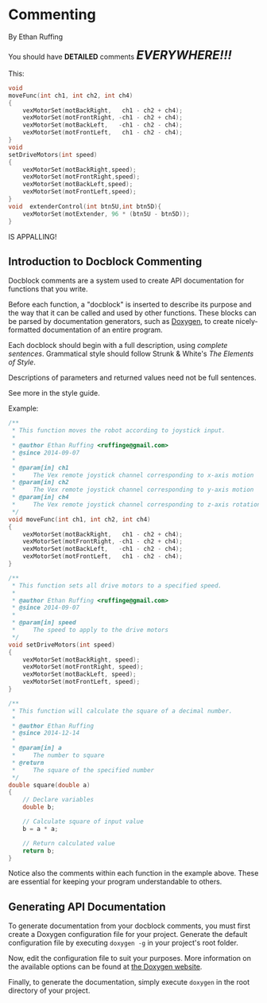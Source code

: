 Commenting
==========
By Ethan Ruffing

You should have **DETAILED** comments <font size="5">***EVERYWHERE!!!***</font>

This:
```c
void
moveFunc(int ch1, int ch2, int ch4)
{
	vexMotorSet(motBackRight,   ch1 - ch2 + ch4);
	vexMotorSet(motFrontRight, -ch1 - ch2 + ch4);
	vexMotorSet(motBackLeft,   -ch1 - ch2 - ch4);
	vexMotorSet(motFrontLeft,   ch1 - ch2 - ch4);
}
void
setDriveMotors(int speed)
{
	vexMotorSet(motBackRight,speed);
	vexMotorSet(motFrontRight,speed);
	vexMotorSet(motBackLeft,speed);
	vexMotorSet(motFrontLeft,speed);
}
void  extenderControl(int btn5U,int btn5D){
	vexMotorSet(motExtender, 96 * (btn5U - btn5D));
}
```
IS APPALLING!

Introduction to Docblock Commenting
-----------------------------------
Docblock comments are a system used to create API documentation for functions
that you write.

Before each function, a "docblock" is inserted to describe its purpose and the
way that it can be called and used by other functions. These blocks can be
parsed by documentation generators, such as
[Doxygen](http://www.stack.nl/~dimitri/doxygen/), to create nicely-formatted
documentation of an entire program.

Each docblock should begin with a full description, using *complete sentences*.
Grammatical style should follow Strunk & White's *The Elements of Style*.

Descriptions of parameters and returned values need not be full sentences.

See more in the style guide.

Example:
```c
/**
 * This function moves the robot according to joystick input.
 *
 * @author Ethan Ruffing <ruffinge@gmail.com>
 * @since 2014-09-07
 *
 * @param[in] ch1
 *     The Vex remote joystick channel corresponding to x-axis motion
 * @param[in] ch2
 *     The Vex remote joystick channel corresponding to y-axis motion
 * @param[in] ch4
 *     The Vex remote joystick channel corresponding to z-axis rotation
 */
void moveFunc(int ch1, int ch2, int ch4)
{
	vexMotorSet(motBackRight,   ch1 - ch2 + ch4);
	vexMotorSet(motFrontRight, -ch1 - ch2 + ch4);
	vexMotorSet(motBackLeft,   -ch1 - ch2 - ch4);
	vexMotorSet(motFrontLeft,   ch1 - ch2 - ch4);
}

/**
 * This function sets all drive motors to a specified speed.
 *
 * @author Ethan Ruffing <ruffinge@gmail.com>
 * @since 2014-09-07
 *
 * @param[in] speed
 *     The speed to apply to the drive motors
 */
void setDriveMotors(int speed)
{
	vexMotorSet(motBackRight, speed);
	vexMotorSet(motFrontRight, speed);
	vexMotorSet(motBackLeft, speed);
	vexMotorSet(motFrontLeft, speed);
}

/**
 * This function will calculate the square of a decimal number.
 *
 * @author Ethan Ruffing
 * @since 2014-12-14
 *
 * @param[in] a
 *     The number to square
 * @return
 *     The square of the specified number
 */
double square(double a)
{
	// Declare variables
	double b;

	// Calculate square of input value
	b = a * a;

	// Return calculated value
	return b;
}
```
Notice also the comments within each function in the example above. These are
essential for keeping your program understandable to others.

Generating API Documentation
----------------------------
To generate documentation from your docblock comments, you must first create a
Doxygen configuration file for your project. Generate the default configuration
file by executing `doxygen -g` in your project's root folder.

Now, edit the configuration file to suit your purposes. More information on the
available options can be found at 
[the Doxygen website](http://www.stack.nl/~dimitri/doxygen/manual/config.html).

Finally, to generate the documentation, simply execute `doxygen` in the root
directory of your project.

